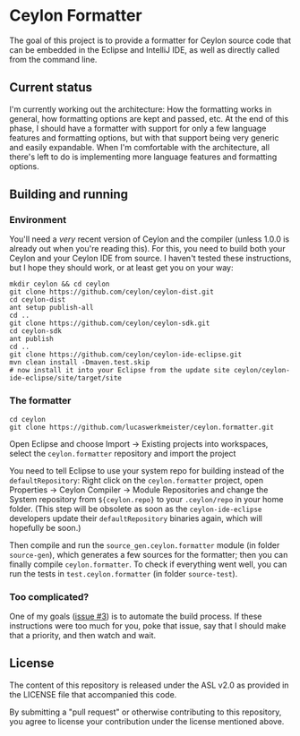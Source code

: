 Ceylon Formatter
================

The goal of this project is to provide a formatter for Ceylon source code that can be embedded in the Eclipse and IntelliJ IDE, as well as directly called from the command line.

Current status
--------------

I'm currently working out the architecture: How the formatting works in general, how formatting options are kept and passed, etc.
At the end of this phase, I should have a formatter with support for only a few language features and formatting options, but with that support being very generic and easily expandable.
When I'm comfortable with the architecture, all there's left to do is implementing more language features and formatting options.

Building and running
--------------------

### Environment

You'll need a *very* recent version of Ceylon and the compiler (unless 1.0.0 is already out when you're reading this).
For this, you need to build both your Ceylon and your Ceylon IDE from source.
I haven't tested these instructions, but I hope they should work, or at least get you on your way:

    mkdir ceylon && cd ceylon
    git clone https://github.com/ceylon/ceylon-dist.git
    cd ceylon-dist
    ant setup publish-all
    cd ..
    git clone https://github.com/ceylon/ceylon-sdk.git
    cd ceylon-sdk
    ant publish
    cd ..
    git clone https://github.com/ceylon/ceylon-ide-eclipse.git
    mvn clean install -Dmaven.test.skip
    # now install it into your Eclipse from the update site ceylon/ceylon-ide-eclipse/site/target/site

### The formatter

    cd ceylon
    git clone https://github.com/lucaswerkmeister/ceylon.formatter.git

Open Eclipse and choose Import -> Existing projects into workspaces, select the `ceylon.formatter` repository and import the project

You need to tell Eclipse to use your system repo for building instead of the `defaultRepository`:
Right click on the `ceylon.formatter` project, open Properties -> Ceylon Compiler -> Module Repositories and change the System repository from `${ceylon.repo}` to your `.ceylon/repo` in your home folder.
(This step will be obsolete as soon as the `ceylon-ide-eclipse` developers update their `defaultRepository` binaries again, which will hopefully be soon.)

Then compile and run the `source_gen.ceylon.formatter` module (in folder `source-gen`), which generates a few sources for the formatter;
then you can finally compile `ceylon.formatter`.
To check if everything went well, you can run the tests in `test.ceylon.formatter` (in folder `source-test`).

### Too complicated?

One of my goals ([issue #3](https://github.com/lucaswerkmeister/ceylon.formatter/issues/3)) is to automate the build process.
If these instructions were too much for you, poke that issue, say that I should make that a priority, and then watch and wait.

License
-------

The content of this repository is released under the ASL v2.0
as provided in the LICENSE file that accompanied this code.

By submitting a "pull request" or otherwise contributing to 
this repository, you agree to license your contribution under 
the license mentioned above.
